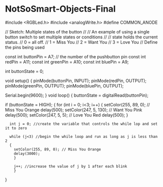 # NotSoSmart-Objects-Final
#include <RGBLed.h>
#include <analogWrite.h>
#define COMMON_ANODE

//  Sketch: Multiple states of the button
//
//  An  example of using a single button switch to set multiple states or conditions
//
//  state holds the current status.
//  0 = all off.
//  1 = Miss You
//  2 = Want You
//  3 = Love You
// Define the pins being used

const int buttonPin = A7; // the number of the pushbutton pin
const int redPin = A11;
const int greenPin = A10;
const int bluePin = A9;

int buttonState = 0;

void setup() {
  pinMode(buttonPin, INPUT);
  pinMode(redPin, OUTPUT);
  pinMode(greenPin, OUTPUT);
  pinMode(bluePin, OUTPUT);

  Serial.begin(9600);
}
void loop() {
  buttonState = digitalRead(buttonPin);
  
  if (buttonState = HIGH); {
    for (int i = 0; i<3; i++)
    {
      setColor(255, 89, 0); // Miss You Orange
      delay(500);
      setColor(247, 5, 130); // Want You Pink
      delay(500);
      setColor(247, 5, 5); // Love You Red
      delay(500);
      }
      
      int j = 0; //create the variable that controls the while lop and set it to zero
      
      while (j<3) //begin the while loop and run as long as j is less than 2
      {
        setColor(255, 89, 0); // Miss You Orange
        delay(3000);
        }
        
        j++; //increase the value of j by 1 after each blink
        }
}
